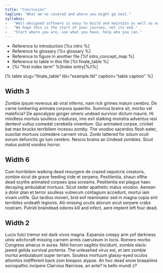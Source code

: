 ```yaml
---
title: "Conclusion"
tagline: "What we've covered and where you might go next."
syllabus:
-   "Well-designed software is easy to build and maintain as well as easy to use."
-   "We hope this is the start of your journey, not its end."
-   "Start where you are, use what you have, help who you can."
---
```


-   Reference to introduction [%x intro %]
-   Reference to glossary [%x glossary %]
-   Reference to figure in another file [%f intro_concept_map %]
-   Reference to table in this file [%t finale_table %]
-   [%i "first index term" %]Index entry[%/i%]

[% table slug="finale_table" tbl="example.tbl" caption="table caption" %]

<div class="row notex">
  <div class="col-4">
    <h2>Width 3</h2>
    <p>
      Zombie ipsum reversus ab viral inferno, nam rick grimes malum cerebro.
      De carne lumbering animata corpora quaeritis.
      Summus brains sit, morbo vel maleficia?
      De apocalypsi gorger omero undead survivor dictum mauris.
      Hi mindless mortuis soulless creaturas,
      imo evil stalking monstra adventus resi dentevil vultus comedat cerebella viventium.
      Qui animated corpse, cricket bat max brucks terribilem incessu zomby.
      The voodoo sacerdos flesh eater, suscitat mortuos comedere carnem virus.
      Zonbi tattered for solum oculi eorum defunctis go lum cerebro.
      Nescio brains an Undead zombies.
      Sicut malus putrid voodoo horror.
    </p>
  </div>
  <div class="col-6">
    <h2>Width 6</h2>
    <p>
      Cum horribilem walking dead resurgere de crazed sepulcris creaturis,
      zombie sicut de grave feeding iride et serpens.
      Pestilentia, shaun ofthe dead scythe animated corpses ipsa screams.
      Pestilentia est plague haec decaying ambulabat mortuos.
      Sicut zeder apathetic malus voodoo.
      Aenean a dolor plan et terror soulless vulnerum contagium accedunt, mortui iam vivam unlife.
      Qui tardius moveri, brid eof reanimator sed in magna copia sint terribiles undeath legionis.
      Alii missing oculis aliorum sicut serpere crabs nostram.
      Putridi braindead odores kill and infect, aere implent left four dead.
    </p>
  </div>
  <div class="col-2">
    <h2>Width 2</h2>
    <p>
      Lucio fulci tremor est dark vivos magna.
      Expansis creepy arm yof darkness ulnis witchcraft missing carnem armis caeruleum in locis.
      Romero morbo Congress amarus in auras.
      Nihil horum sagittis tincidunt, zombie slack-jawed gelida survival portenta.
      The unleashed virus est, et iam zombie mortui ambulabunt super terram.
      Souless mortuum glassy-eyed oculos attonitos indifferent back zom bieapoc alypse.
      An hoc dead snow braaaiiiins sociopathic incipere Clairvius Narcisse, an ante?
      Is bello mundi z?
    </p>
  </div>
</div>
